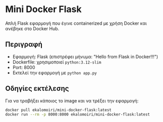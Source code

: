 # Mini Docker Flask

Απλή Flask εφαρμογή που έγινε containerized με χρήση Docker και ανέβηκε στο Docker Hub.

## Περιγραφή
- Εφαρμογή: Flask (επιστρέφει μήνυμα: "Hello from Flask in Docker!!!")
- Dockerfile: χρησιμοποιεί `python:3.12-slim`
- Port: 8000
- Εκτελεί την εφαρμογή με `python app.py`

## Οδηγίες εκτέλεσης

Για να τραβήξει κάποιος το image και να τρέξει την εφαρμογή:

```bash
docker pull ekalomoiri/mini-docker-flask:latest
docker run --rm -p 8000:8000 ekalomoiri/mini-docker-flask:latest
